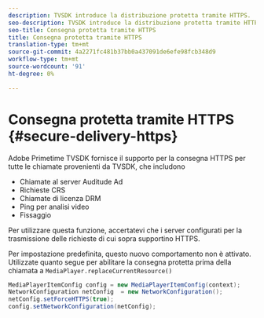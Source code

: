 ```yaml
---
description: TVSDK introduce la distribuzione protetta tramite HTTPS.
seo-description: TVSDK introduce la distribuzione protetta tramite HTTPS.
seo-title: Consegna protetta tramite HTTPS
title: Consegna protetta tramite HTTPS
translation-type: tm+mt
source-git-commit: 4a2271fc481b37bb0a437091de6efe98fcb348d9
workflow-type: tm+mt
source-wordcount: '91'
ht-degree: 0%

---
```



# Consegna protetta tramite HTTPS {#secure-delivery-https}

 Adobe Primetime TVSDK fornisce il supporto per la consegna HTTPS per tutte le chiamate provenienti da TVSDK, che includono

* Chiamate al server Auditude Ad
* Richieste CRS
* Chiamate di licenza DRM
* Ping per analisi video
* Fissaggio

Per utilizzare questa funzione, accertatevi che i server configurati per la trasmissione delle richieste di cui sopra supportino HTTPS.

Per impostazione predefinita, questo nuovo comportamento non è attivato. Utilizzate quanto segue per abilitare la consegna protetta prima della chiamata a `MediaPlayer.replaceCurrentResource()`

```java
MediaPlayerItemConfig config = new MediaPlayerItemConfig(context);
NetworkConfiguration netConfig  = new NetworkConfiguration();
netConfig.setForceHTTPS(true);
config.setNetworkConfiguration(netConfig);
```
